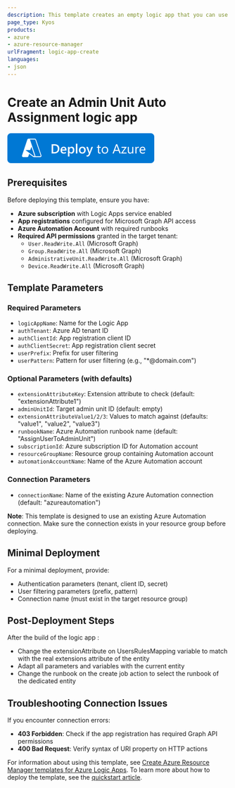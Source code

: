 ```yaml
---
description: This template creates an empty logic app that you can use to define workflows.
page_type: Kyos
products:
- azure
- azure-resource-manager
urlFragment: logic-app-create
languages:
- json
---
```

# Create an Admin Unit Auto Assignment logic app

[![Deploy To Azure](https://raw.githubusercontent.com/Azure/azure-quickstart-templates/master/1-CONTRIBUTION-GUIDE/images/deploytoazure.svg?sanitize=true)](https://portal.azure.com/#create/Microsoft.Template/uri/https%3A%2F%2Fraw.githubusercontent.com%2Fkyos-public%2Flogicapp-template%2Fmain%2Fkyos.logicapp%2Fadminunit.assignment%2FAssignResourcesToAU%2FAssignResourcesToAU.json)

## Prerequisites

Before deploying this template, ensure you have:

- **Azure subscription** with Logic Apps service enabled
- **App registrations** configured for Microsoft Graph API access
- **Azure Automation Account** with required runbooks
- **Required API permissions** granted in the target tenant:
  - `User.ReadWrite.All` (Microsoft Graph)
  - `Group.ReadWrite.All` (Microsoft Graph)
  - `AdministrativeUnit.ReadWrite.All` (Microsoft Graph)
  - `Device.ReadWrite.All` (Microsoft Graph)

## Template Parameters

### Required Parameters
- `logicAppName`: Name for the Logic App
- `authTenant`: Azure AD tenant ID
- `authClientId`: App registration client ID
- `authClientSecret`: App registration client secret
- `userPrefix`: Prefix for user filtering
- `userPattern`: Pattern for user filtering (e.g., "*@domain.com")

### Optional Parameters (with defaults)
- `extensionAttributeKey`: Extension attribute to check (default: "extensionAttribute1")
- `adminUnitId`: Target admin unit ID (default: empty)
- `extensionAttributeValue1/2/3`: Values to match against (defaults: "value1", "value2", "value3")
- `runbookName`: Azure Automation runbook name (default: "AssignUserToAdminUnit")
- `subscriptionId`: Azure subscription ID for Automation account
- `resourceGroupName`: Resource group containing Automation account
- `automationAccountName`: Name of the Azure Automation account

### Connection Parameters
- `connectionName`: Name of the existing Azure Automation connection (default: "azureautomation")

**Note**: This template is designed to use an existing Azure Automation connection. Make sure the connection exists in your resource group before deploying.

## Minimal Deployment
For a minimal deployment, provide:
- Authentication parameters (tenant, client ID, secret)
- User filtering parameters (prefix, pattern)
- Connection name (must exist in the target resource group)


## Post-Deployment Steps

After the build of the logic app :
- Change the extensionAttribute on UsersRulesMapping variable to match with the real extensions attribute of the entity
- Adapt all parameters and variables with the current entity
- Change the runbook on the create job action to select the runbook of the dedicated entity


## Troubleshooting Connection Issues

If you encounter connection errors:

- **403 Forbidden**: Check if the app registration  has required Graph API permissions
- **400 Bad Request**: Verify syntax of URI property on HTTP actions

For information about using this template, see [Create Azure Resource Manager templates for Azure Logic Apps](https://learn.microsoft.com/azure/logic-apps/logic-apps-create-deploy-template). To learn more about how to deploy the template, see the [quickstart article](https://learn.microsoft.com/azure/logic-apps/quickstart-create-deploy-azure-resource-manager-template).
